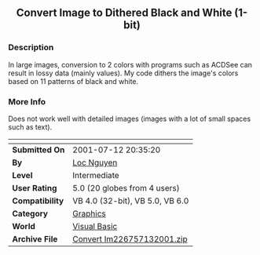 ﻿<div align="center">

## Convert Image to Dithered Black and White \(1\-bit\)


</div>

### Description

In large images, conversion to 2 colors with programs such as ACDSee can result in lossy data (mainly values). My code dithers the image's colors based on 11 patterns of black and white.
 
### More Info
 
Does not work well with detailed images (images with a lot of small spaces such as text).


<span>             |<span>
---                |---
**Submitted On**   |2001-07-12 20:35:20
**By**             |[Loc Nguyen](https://github.com/Planet-Source-Code/PSCIndex/blob/master/ByAuthor/loc-nguyen.md)
**Level**          |Intermediate
**User Rating**    |5.0 (20 globes from 4 users)
**Compatibility**  |VB 4\.0 \(32\-bit\), VB 5\.0, VB 6\.0
**Category**       |[Graphics](https://github.com/Planet-Source-Code/PSCIndex/blob/master/ByCategory/graphics__1-46.md)
**World**          |[Visual Basic](https://github.com/Planet-Source-Code/PSCIndex/blob/master/ByWorld/visual-basic.md)
**Archive File**   |[Convert Im226757132001\.zip](https://github.com/Planet-Source-Code/loc-nguyen-convert-image-to-dithered-black-and-white-1-bit__1-24962/archive/master.zip)








